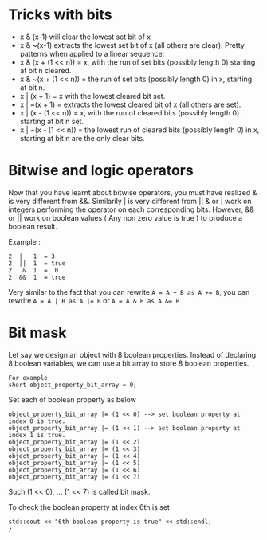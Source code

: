 # Tricks with bits

* x & (x-1) will clear the lowest set bit of x
* x & ~(x-1) extracts the lowest set bit of x (all others are clear). Pretty patterns when applied to a linear sequence.
* x & (x + (1 << n)) = x, with the run of set bits (possibly length 0) starting at bit n cleared.
* x & ~(x + (1 << n)) = the run of set bits (possibly length 0) in x, starting at bit n.
* x | (x + 1) = x with the lowest cleared bit set.
* x | ~(x + 1) = extracts the lowest cleared bit of x (all others are set).
* x | (x - (1 << n)) = x, with the run of cleared bits (possibly length 0) starting at bit n set.
* x | ~(x - (1 << n)) = the lowest run of cleared bits (possibly length 0) in x, starting at bit n are the only clear bits.

# Bitwise and logic operators

Now that you have learnt about bitwise operators, you must have realized & is very different from &&. Similarily | is very different from ||
& or | work on integers performing the operator on each corresponding bits. However, && or || work on boolean values ( Any non zero value is true ) to produce a boolean result.

Example :

   ```
   2  |   1  = 3
   2  ||  1  = true
   2   &  1  =  0
   2  &&  1  = true
   ```

Very similar to the fact that you can rewrite ```A = A + B as A += B```, you can rewrite 
```A = A | B as A |= B``` or
```A = A & B as A &= B```

# Bit mask
Let say we design an object with 8 boolean properties. Instead of declaring 8 boolean variables, we can use a bit array to store 8 boolean properties. 

```
For example
short object_property_bit_array = 0;
```
Set each of boolean property as below
```
object_property_bit_array |= (1 << 0) --> set boolean property at index 0 is true.
object_property_bit_array |= (1 << 1) --> set boolean property at index 1 is true.
object_property_bit_array |= (1 << 2)
object_property_bit_array |= (1 << 3)
object_property_bit_array |= (1 << 4)
object_property_bit_array |= (1 << 5)
object_property_bit_array |= (1 << 6)
object_property_bit_array |= (1 << 7)
```

Such (1 << 0), ... (1 << 7) is called bit mask. 

To check the boolean property at index 6th is set
```if (object_property_bit_array & (1 << 6)) {
std::cout << "6th boolean property is true" << std::endl;
}
```
